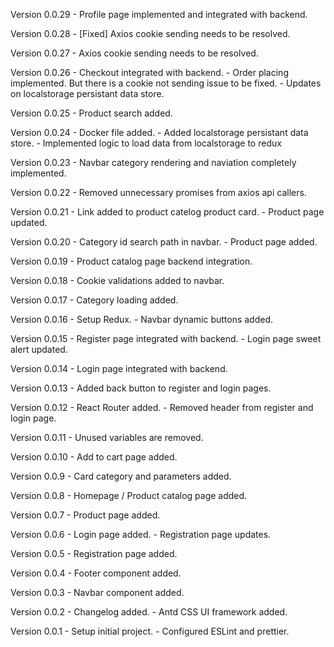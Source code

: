 
Version 0.0.29
    - Profile page implemented and integrated with backend.

Version 0.0.28
    - [Fixed] Axios cookie sending needs to be resolved.

Version 0.0.27
    - Axios cookie sending needs to be resolved.

Version 0.0.26
    - Checkout integrated with backend.
    - Order placing implemented. But there is a cookie not sending issue to be fixed.
    - Updates on localstorage persistant data store.

Version 0.0.25
    - Product search added.

Version 0.0.24
    - Docker file added.
    - Added localstorage persistant data store. 
    - Implemented logic to load data from localstorage to redux

Version 0.0.23
    - Navbar category rendering and naviation completely implemented. 

Version 0.0.22
    - Removed unnecessary promises from axios api callers.

Version 0.0.21
    - Link added to product catelog product card.
    - Product page updated. 

Version 0.0.20
    - Category id search path in navbar.
    - Product page added.

Version 0.0.19
    - Product catalog page backend integration.

Version 0.0.18
    - Cookie validations added to navbar.

Version 0.0.17
    - Category loading added.

Version 0.0.16
    - Setup Redux.
    - Navbar dynamic buttons added.

Version 0.0.15
    - Register page integrated with backend.
    - Login page sweet alert updated.

Version 0.0.14
    - Login page integrated with backend.

Version 0.0.13
    - Added back button to register and login pages.

Version 0.0.12
    - React Router added.
    - Removed header from register and login page.

Version 0.0.11
    - Unused variables are removed.

Version 0.0.10
    - Add to cart page added.

Version 0.0.9
    - Card category and parameters added.

Version 0.0.8
    - Homepage / Product catalog page added.

Version 0.0.7
    - Product page added.

Version 0.0.6
    - Login page added.
    - Registration page updates.

Version 0.0.5
    - Registration page added.

Version 0.0.4
    - Footer component added.

Version 0.0.3
    - Navbar component added.

Version 0.0.2
    - Changelog added.
    - Antd CSS UI framework added.

Version 0.0.1
    - Setup initial project.
    - Configured ESLint and prettier.